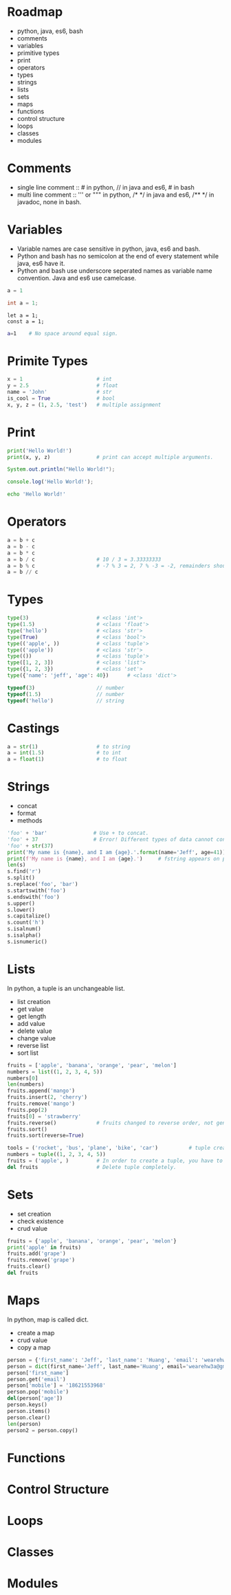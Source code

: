 # Roadmap

- python, java, es6, bash
- comments
- variables
- primitive types
- print
- operators
- types
- strings
- lists
- sets
- maps
- functions
- control structure
- loops
- classes
- modules


# Comments

- single line comment  :: # in python, // in java and es6, # in bash
- multi line comment :: ''' or """ in python, /\* \*/ in java and es6, /\*\* \*/ in javadoc, none in bash.


# Variables

- Variable names are case sensitive in python, java, es6 and bash. 
- Python and bash has no semicolon at the end of every statement while java, es6 have it. 
- Python and bash use underscore seperated names as variable name convention. Java and es6 use camelcase.
```python
a = 1
```

```java
int a = 1;
```

```es6
let a = 1;
const a = 1;
```

```bash
a=1    # No space around equal sign.
```


# Primite Types

```python
x = 1                        # int
y = 2.5                      # float
name = 'John'                # str
is_cool = True               # bool
x, y, z = (1, 2.5, 'test')   # multiple assignment
```


# Print

```python
print('Hello World!')
print(x, y, z)               # print can accept multiple arguments.
```

```java
System.out.println("Hello World!");
```

```javascript
console.log('Hello World!');
```

```bash
echo 'Hello World!'
```


# Operators

```python
a = b + c
a = b - c
a = b * c
a = b / c                    # 10 / 3 = 3.33333333
a = b % c                    # -7 % 3 = 2, 7 % -3 = -2, remainders should be on the same side with divisor.
a = b // c
```


# Types

```python
type(3)                      # <class 'int'>
type(1.5)                    # <class 'float'>
type('hello')                # <class 'str'>
type(True)                   # <class 'bool'>
type(('apple', ))            # <class 'tuple'>
type(('apple'))              # <class 'str'>
type(())                     # <class 'tuple'>
type([1, 2, 3])              # <class 'list'>
type({1, 2, 3})              # <class 'set'>
type({'name': 'jeff', 'age': 40})      # <class 'dict'>
```

```javascript
typeof(3)                    // number
typeof(1.5)                  // number
typeof('hello')              // string
```


# Castings

```python
a = str(1)                   # to string
a = int(1.5)                 # to int
a = float(1)                 # to float
```


# Strings

- concat
- format
- methods

```python
'foo' + 'bar'               # Use + to concat.
'foo' + 37                  # Error! Different types of data cannot concat, use str() instead.
'foo' + str(37)
print('My name is {name}, and I am {age}.'.format(name='Jeff', age=41))
print(f'My name is {name}, and I am {age}.')     # fstring appears on python 3.6+.
len(s)
s.find('r')
s.split()
s.replace('foo', 'bar')
s.startswith('foo')
s.endswith('foo')
s.upper()
s.lower()
s.capitalize()
s.count('h')
s.isalnum()
s.isalpha()
s.isnumeric()
```


# Lists

In python, a tuple is an unchangeable list.

- list creation
- get value
- get length
- add value
- delete value
- change value
- reverse list
- sort list

```python
fruits = ['apple', 'banana', 'orange', 'pear', 'melon']
numbers = list((1, 2, 3, 4, 5))
numbers[0]
len(numbers)
fruits.append('mango')
fruits.insert(2, 'cherry')
fruits.remove('mango')
fruits.pop(2)
fruits[0] = 'strawberry'
fruits.reverse()             # fruits changed to reverse order, not generating a new one.
fruits.sort()
fruits.sort(reverse=True)

tools = ('rocket', 'bus', 'plane', 'bike', 'car')          # tuple creation
numbers = tuple((1, 2, 3, 4, 5))
fruits = ('apple', )         # In order to create a tuple, you have to add a comma if you have only one element. Otherwise, you will only get a string.
del fruits                   # Delete tuple completely.
```


# Sets

- set creation
- check existence
- crud value

```python
fruits = {'apple', 'banana', 'orange', 'pear', 'melon'}
print('apple' in fruits)
fruits.add('grape')
fruits.remove('grape')
fruits.clear()
del fruits
```

# Maps

In python, map is called dict.

- create a map
- crud value
- copy a map

```python
person = {'first_name': 'Jeff', 'last_name': 'Huang', 'email': 'wearehw3a@gmail.com', 'age': 41}
person = dict(first_name='Jeff', last_name='Huang', email='wearehw3a@gmail.com', age=41)
person['first_name']
person.get('email')
person['mobile'] = '18621553968'
person.pop('mobile')
del(person['age'])
person.keys()
person.items()
person.clear()
len(person)
person2 = person.copy()
```


# Functions


# Control Structure


# Loops


# Classes


# Modules
